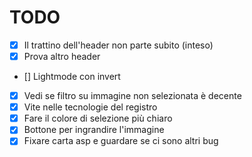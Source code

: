# TODO

- [x] Il trattino dell'header non parte subito (inteso)
- [x] Prova altro header
- [] Lightmode con invert
- [x] Vedi se filtro su immagine non selezionata è decente
- [x] Vite nelle tecnologie del registro
- [x] Fare il colore di selezione più chiaro
- [x] Bottone per ingrandire l'immagine
- [x] Fixare carta asp e guardare se ci sono altri bug